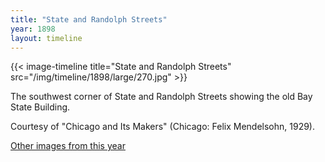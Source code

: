 ```yaml
---
title: "State and Randolph Streets"
year: 1898
layout: timeline
---
```


{{< image-timeline title="State and Randolph Streets" src="/img/timeline/1898/large/270.jpg" >}}


The southwest corner of State and Randolph Streets showing the old Bay State Building. 

Courtesy of "Chicago and Its Makers" (Chicago: Felix Mendelsohn, 1929).  

[Other images from this year](/historical/timeline/1898)